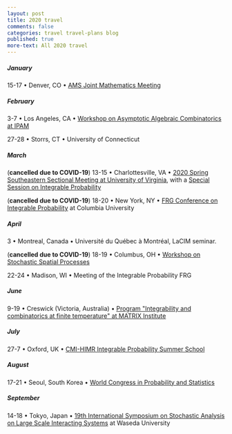 ```yaml
---
layout: post
title: 2020 travel
comments: false
categories: travel travel-plans blog
published: true
more-text: All 2020 travel
---
```


##### January

15-17
&bull; 
Denver, CO
&bull;
[AMS Joint Mathematics Meeting](http://jointmathematicsmeetings.org/meetings/national/jmm2020/2245_intro)


<!--more-->

##### February

3-7 
&bull; 
Los Angeles, CA
&bull;
[Workshop on Asymptotic Algebraic Combinatorics at IPAM](http://www.ipam.ucla.edu/aac2020)

27-28
&bull;
Storrs, CT
&bull;
University of Connecticut

##### March

(**cancelled due to COVID-19**) 13-15
&bull; 
Charlottesville, VA
&bull; 
[2020 Spring Southeastern Sectional Meeting at University of Virginia](http://www.ams.org/meetings/sectional/2273_program.html), with a [Special Session on Integrable Probability](http://www.ams.org/meetings/sectional/2273_program_ss27.html)

(**cancelled due to COVID-19**) 18-20
&bull;
New York, NY
&bull;
[FRG Conference on Integrable Probability](http://frg.int-prob.org/conference2020/)
at Columbia University

##### April

3
&bull;
Montreal, Canada
&bull;
Université du Québec à Montréal, LaCIM seminar.

(**cancelled due to COVID-19**)
18-19
&bull;
Columbus, OH
&bull;
[Workshop on Stochastic Spatial Processes](https://u.osu.edu/stochastic/)


22-24
&bull;
Madison, WI
&bull;
Meeting of the Integrable Probability FRG

<!-- ##### May -->

##### June

9-19 
&bull;
Creswick (Victoria, Australia) &bull; 
[Program "Integrability and combinatorics at finite temperature" at MATRIX Institute](https://www.matrix-inst.org.au/events/integrability-and-combinatorics-at-finite-temperature/)


##### July

27-7
&bull; 
Oxford, UK
&bull;
[CMI-HIMR Integrable Probability Summer School](https://www.claymath.org/events/cmi-himr-integrable-probability-summer-school)

##### August

17-21
&bull; 
Seoul, South Korea
&bull;
[World Congress in Probability and Statistics](http://wc2020.org/index.php)

##### September

14-18
&bull; 
Tokyo, Japan
&bull; 
[19th International Symposium on Stochastic Analysis on Large Scale Interacting Systems](http://www2.math.kyushu-u.ac.jp/~osada-labo/SALSIS2020/) at Waseda University

<!-- ##### October  -->

<!-- ##### November -->

<!-- ##### December -->
